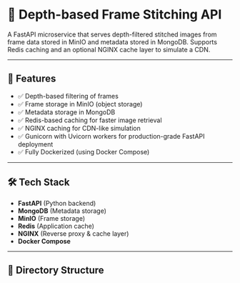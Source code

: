 # 📸 Depth-based Frame Stitching API

A FastAPI microservice that serves depth-filtered stitched images from frame data stored in MinIO and metadata stored in MongoDB. Supports Redis caching and an optional NGINX cache layer to simulate a CDN.

---

## 🚀 Features

- ✅ Depth-based filtering of frames
- ✅ Frame storage in MinIO (object storage)
- ✅ Metadata storage in MongoDB
- ✅ Redis-based caching for faster image retrieval
- ✅ NGINX caching for CDN-like simulation
- ✅ Gunicorn with Uvicorn workers for production-grade FastAPI deployment
- ✅ Fully Dockerized (using Docker Compose)

---

## 🛠️ Tech Stack

- **FastAPI** (Python backend)
- **MongoDB** (Metadata storage)
- **MinIO** (Frame storage)
- **Redis** (Application cache)
- **NGINX** (Reverse proxy & cache layer)
- **Docker Compose**

---

## 📂 Directory Structure

